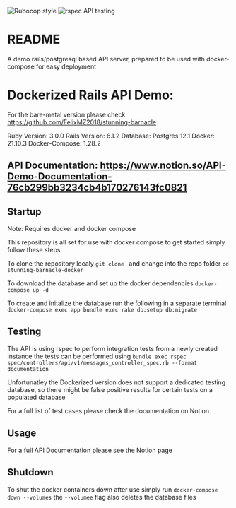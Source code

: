![Rubocop style](https://github.com/FelixMZ2018/stunning-barnacle/workflows/Linters/badge.svg)
![rspec API testing](https://github.com/FelixMZ2018/stunning-barnacle/workflows/Rails%20tests/badge.svg)
# README

A demo rails/postgresql based API server, prepared to be used with docker-compose for easy deployment


# Dockerized Rails API Demo: 

For the bare-metal version please check https://github.com/FelixMZ2018/stunning-barnacle

Ruby Version: 3.0.0
Rails Version: 6.1.2
Database: Postgres 12.1
Docker: 21.10.3
Docker-Compose: 1.28.2

## API Documentation: https://www.notion.so/API-Demo-Documentation-76cb299bb3234cb4b170276143fc0821

## Startup
Note: Requires docker and docker compose

This repository is all set for use with docker compose to get started simply follow these steps

To clone the repository localy `git clone ` and change into the repo folder `cd stunning-barnacle-docker`

To download the database and set up the docker dependencies `docker-compose up -d`

To create and initalize the database run the following in a separate terminal `docker-compose exec app bundle exec rake db:setup db:migrate`

## Testing

The API is using rspec to perform integration tests from a newly created instance the tests can be performed using `bundle exec rspec spec/controllers/api/v1/messages_controller_spec.rb --format documentation`

Unfortunatley the Dockerized version does not support a dedicated testing database, so there might be false positive results for certain tests on a populated database

For a full list of test cases please check the documentation on Notion

## Usage

For a full API Documentation please see the Notion page

## Shutdown 

To shut the docker containers down after use simply run `docker-compose down --volumes`
the `--volumee` flag also deletes the database files
